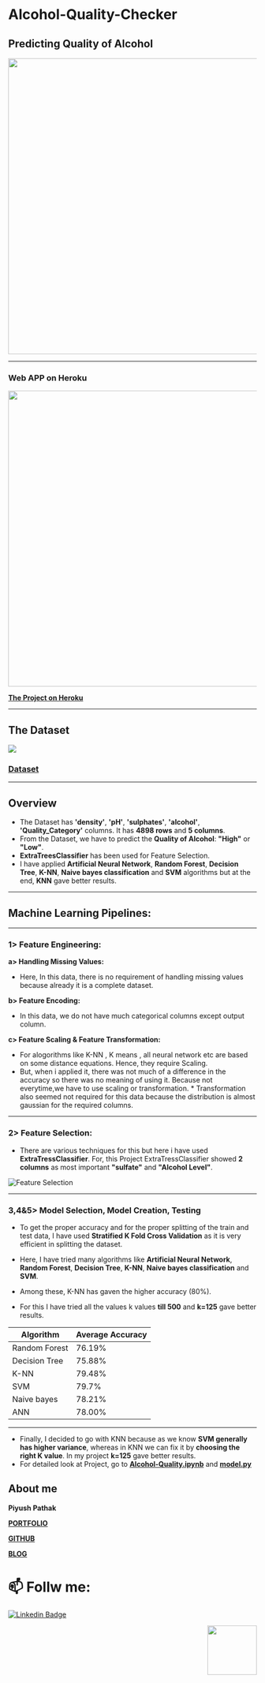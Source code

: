 # **Alcohol-Quality-Checker**
## Predicting Quality of Alcohol

<img src="https://github.com/piyushpathak03/End-to-End-small-projects/blob/master/Alcohol-Quality-Checker/README-Resources/AlcoholQuality.jpg" width=600>

---

### **Web APP on Heroku**
<img src="https://github.com/piyushpathak03/End-to-End-small-projects/blob/master/Alcohol-Quality-Checker/README-Resources/AlcoholQuality.gif" width=600>

**[The Project on Heroku](https://alcoholqualitychecker.herokuapp.com/)**

---
## The Dataset
![](https://github.com/piyushpathak03/End-to-End-small-projects/blob/master/Alcohol-Quality-Checker/README-Resources/Screenshot%20(105).png)
### **[Dataset](https://github.com/piyushpathak03/End-to-End-small-projects/blob/master/Alcohol-Quality-Checker/alcohol-quality-data.csv)**
---
## **Overview**
* The Dataset has **'density'**, **'pH'**, **'sulphates'**, **'alcohol'**, **'Quality_Category'** columns. It has **4898 rows** and **5 columns**.
* From the Dataset, we have to predict the **Quality of Alcohol**: **"High"** or **"Low"**.
* **ExtraTreesClassifier** has been used for Feature Selection.
* I have applied **Artificial Neural Network**, **Random Forest**, **Decision Tree**, **K-NN**, **Naive bayes classification** and **SVM** algorithms but at the end, **KNN** gave better results.

---
## **Machine Learning Pipelines:**
---
### **1> Feature Engineering:**
  
**a> Handling Missing Values:**
* Here, In this data, there is no requirement of handling missing values because already it is a complete dataset. 
    
**b> Feature Encoding:**   
* In this data, we do not have much categorical columns except output column.

**c> Feature Scaling & Feature Transformation:**    
* For alogorithms like K-NN , K means , all neural network etc are based on some distance equations. Hence, they require Scaling. 
* But, when i applied it, there was not much of a difference in the accuracy so there was no meaning of using it. Because not everytime,we have to use scaling or transformation. * Transformation also seemed not required for this data because the distribution is almost gaussian for the required columns.
---    
### **2> Feature Selection:**    
* There are various techniques for this but here i have used **ExtraTressClassifier**. For, this Project ExtraTressClassifier showed **2 columns** as most important **"sulfate"** and **"Alcohol Level"**.

![Feature Selection](https://github.com/piyushpathak03/End-to-End-small-projects/blob/master/Alcohol-Quality-Checker/README-Resources/Screenshot%20(106).png)

---   

### **3,4&5> Model Selection**, **Model Creation**, **Testing**
    
* To get the proper accuracy and for the proper splitting of the train and test data, I have used **Stratified K Fold Cross Validation** as it is very efficient in splitting the dataset.
    
* Here, I have tried many algorithms like **Artificial Neural Network**, **Random Forest**, **Decision Tree**, **K-NN**, **Naive bayes classification** and **SVM**. 
* Among these, K-NN has  gaven the higher accuracy (80%).
* For this I have tried all the values k values **till 500** and **k=125** gave better results.
    
| Algorithm | Average Accuracy |
| ---- | ----|
| Random Forest | 76.19% |
| Decision Tree | 75.88% |
| K-NN | 79.48% |
| SVM | 79.7% |
| Naive bayes | 78.21% |
| ANN | 78.00% |

---
* Finally, I decided to go with KNN because as we know **SVM generally has higher variance**, whereas in KNN we can fix it by **choosing the right K value**. In my project **k=125** gave better results.
* For detailed look at Project, go to **[Alcohol-Quality.ipynb](https://github.com/piyushpathak03/End-to-End-small-projects/blob/master/Alcohol-Quality-Checker/alcohol-quality-data.csv)** and **[model.py](https://github.com/piyushpathak03/End-to-End-small-projects/blob/master/Alcohol-Quality-Checker/model.py)**

## About me

**Piyush Pathak**

[**PORTFOLIO**](https://anirudhrapathak3.wixsite.com/piyush)

[**GITHUB**](https://github.com/piyushpathak03)

[**BLOG**](https://medium.com/@piyushpathak03)


# 📫 Follw me: 

[![Linkedin Badge](https://img.shields.io/badge/-PiyushPathak-blue?style=flat-square&logo=Linkedin&logoColor=white&link=https://www.linkedin.com/in/piyushpathak03/)](https://www.linkedin.com/in/piyushpathak03/)

<p  align="right"><img height="100" src = "https://media.giphy.com/media/l3URDstnIjBNY7rwLB/giphy.gif"></p>


